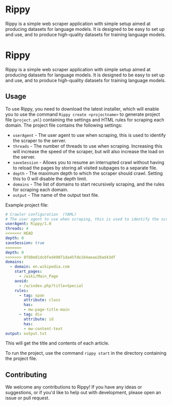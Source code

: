 # Rippy

Rippy is a simple web scraper application with simple setup aimed at producing datasets for language models. It is designed to be easy to set up and use, and to produce high-quality datasets for training language models.

# Rippy

Rippy is a simple web scraper application with simple setup aimed at producing datasets for language models. It is designed to be easy to set up and use, and to produce high-quality datasets for training language models.

## Usage

To use Rippy, you need to download the latest installer, which will enable you to use the command `Rippy create <projectname>` to
generate project file (`project.yml`) containing the settings and HTML rules for scraping each domain. The project file contains the following settings:

* `userAgent` - The user agent to use when scraping, this is used to identify the scraper to the server.
* `threads` - The number of threads to use when scraping. Increasing this will increase the speed of the scraper, but will also increase the load on the server.
* `saveSession` - Allows you to resume an interrupted crawl without having to reload the pages by storing all visited subpages to a separate file.
* `depth` - The maximum depth to which the scraper should crawl. Setting this to 0 will disable the depth limit.
* `domains` - The list of domains to start recursively scraping, and the rules for scraping each domain.
* `output` - The name of the output text file.

Example project file:

```yml
# Crawler configuration  (YAML)
# The user agent to use when scraping, this is used to identify the scraper to the server.
userAgent: Rippy/1.0
threads: 4
<<<<<<< HEAD
depth: 0 
saveSession: true
=======
depth: 0
>>>>>>> 8fd0e81dc6fed49071da45fde164aeae20ad43df
domains:
  - domain: en.wikipedia.com
    start_pages:
      - /wiki/Main_Page
    avoid:
      - /w/index.php?title=Special
    rules:
      - tag: span
        attribute: class
        has:
        - mw-page-title-main
      - tag: div
        attribute: id
        has:
        - mw-content-text
output: output.txt
```

This will get the title and contents of each article.

To run the project, use the command `rippy start` in the directory containing the project file.

## Contributing

We welcome any contributions to Rippy! If you have any ideas or suggestions, or if you'd like to help out with development, please open an issue or pull request.

